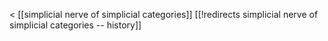 &lt; [[simplicial nerve of simplicial categories]]
[[!redirects simplicial nerve of simplicial categories -- history]]